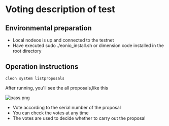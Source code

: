 # Voting description of test


## Environmental preparation

- Local nodeos is up and connected to the testnet
- Have executed sudo ./eonio_install.sh or dimension code installed in the root directory

## Operation instructions

```shell
cleon system listproposals
```

After running, you'll see the all proposals,like this


![pass.png](https://github.com/dimensionofficial/C.H.A.O.S.-Framework/blob/master/4-Vote/SITtest/3.png)


- Vote according to the serial number of the proposal
- You can check the votes at any time
- The votes are used to decide whether to carry out the proposal

